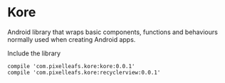 # Kore
Android library that wraps basic components, functions and behaviours normally used when creating Android apps.

Include the library

 ```
 compile 'com.pixelleafs.kore:kore:0.0.1'
 compile 'com.pixelleafs.kore:recyclerview:0.0.1'
 ```
